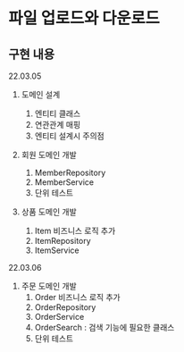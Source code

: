 # 파일 업로드와 다운로드




## 구현 내용

22.03.05

1. 도메인 설계
    1. 엔티티 클래스
    2. 연관관계 매핑
    3. 엔티티 설계시 주의점


    
2. 회원 도메인 개발
   1. MemberRepository
   2. MemberService
   3. 단위 테스트


3. 상품 도메인 개발
   1. Item 비즈니스 로직 추가
   2. ItemRepository
   3. ItemService

22.03.06

1. 주문 도메인 개발
   1. Order 비즈니스 로직 추가
   2. OrderRepository
   3. OrderService
   4. OrderSearch : 검색 기능에 필요한 클래스
   5. 단위 테스트
   